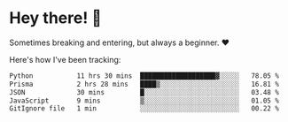 # Hey there! 👋
Sometimes breaking and entering, but always a beginner. ❤️

Here's how I've been tracking:
<!--START_SECTION:waka-->

```txt
Python           11 hrs 30 mins  ███████████████████▓░░░░░   78.05 %
Prisma           2 hrs 28 mins   ████▒░░░░░░░░░░░░░░░░░░░░   16.81 %
JSON             30 mins         █░░░░░░░░░░░░░░░░░░░░░░░░   03.48 %
JavaScript       9 mins          ▒░░░░░░░░░░░░░░░░░░░░░░░░   01.05 %
GitIgnore file   1 min           ░░░░░░░░░░░░░░░░░░░░░░░░░   00.22 %
```

<!--END_SECTION:waka-->
